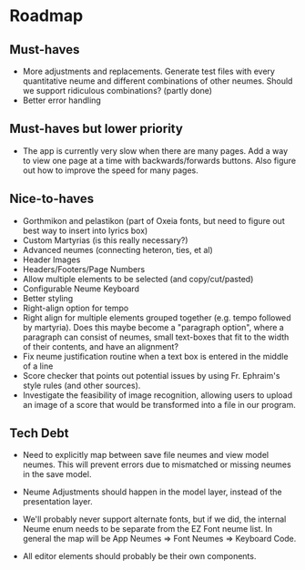 # Roadmap

## Must-haves

- More adjustments and replacements. Generate test files with every quantitative neume and different combinations of other neumes. Should we support ridiculous combinations? (partly done)
- Better error handling

## Must-haves but lower priority

- The app is currently very slow when there are many pages. Add a way to view one page at a time with backwards/forwards buttons. Also figure out how to improve the speed for many pages.

## Nice-to-haves

- Gorthmikon and pelastikon (part of Oxeia fonts, but need to figure out best way to insert into lyrics box)
- Custom Martyrias (is this really necessary?)
- Advanced neumes (connecting heteron, ties, et al)
- Header Images
- Headers/Footers/Page Numbers
- Allow multiple elements to be selected (and copy/cut/pasted)
- Configurable Neume Keyboard
- Better styling
- Right-align option for tempo
- Right align for multiple elements grouped together (e.g. tempo followed by martyria). Does this maybe become a "paragraph option", where a paragraph can consist of neumes, small text-boxes that fit to the width of their contents, and have an alignment?
- Fix neume justification routine when a text box is entered in the middle of a line
- Score checker that points out potential issues by using Fr. Ephraim's style rules (and other sources).
- Investigate the feasibility of image recognition, allowing users to upload an image of a score that would be transformed into a file in our program.

## Tech Debt

- Need to explicitly map between save file neumes and view model neumes. This will prevent errors due to mismatched or missing neumes in the save model.

- Neume Adjustments should happen in the model layer, instead of the presentation layer.

- We'll probably never support alternate fonts, but if we did, the internal Neume enum needs to be separate from the EZ Font neume list. In general the map will be App Neumes => Font Neumes => Keyboard Code.

- All editor elements should probably be their own components.
